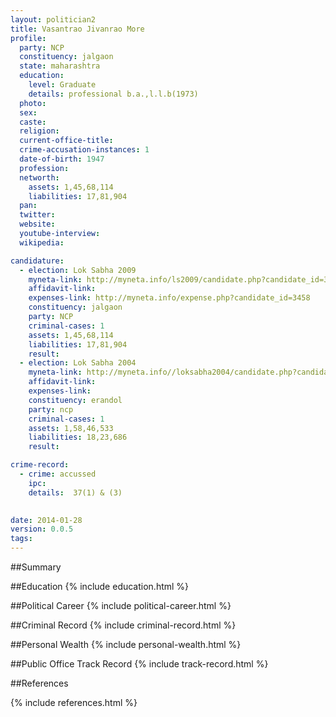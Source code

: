```yaml
---
layout: politician2
title: Vasantrao Jivanrao More
profile: 
  party: NCP
  constituency: jalgaon
  state: maharashtra
  education: 
    level: Graduate
    details: professional b.a.,l.l.b(1973)
  photo: 
  sex: 
  caste: 
  religion: 
  current-office-title: 
  crime-accusation-instances: 1
  date-of-birth: 1947
  profession: 
  networth: 
    assets: 1,45,68,114
    liabilities: 17,81,904
  pan: 
  twitter: 
  website: 
  youtube-interview: 
  wikipedia: 

candidature: 
  - election: Lok Sabha 2009
    myneta-link: http://myneta.info/ls2009/candidate.php?candidate_id=3458
    affidavit-link: 
    expenses-link: http://myneta.info/expense.php?candidate_id=3458
    constituency: jalgaon 
    party: NCP
    criminal-cases: 1
    assets: 1,45,68,114
    liabilities: 17,81,904
    result:  
  - election: Lok Sabha 2004
    myneta-link: http://myneta.info//loksabha2004/candidate.php?candidate_id=2387
    affidavit-link: 
    expenses-link: 
    constituency: erandol 
    party: ncp
    criminal-cases: 1
    assets: 1,58,46,533
    liabilities: 18,23,686
    result:  

crime-record: 
  - crime: accussed
    ipc: 
    details:  37(1) & (3)
  

date: 2014-01-28
version: 0.0.5
tags: 
---
```

##Summary


##Education
{% include education.html %}


##Political Career
{% include political-career.html %}


##Criminal Record
{% include criminal-record.html %}


##Personal Wealth
{% include personal-wealth.html %}


##Public Office Track Record
{% include track-record.html %}


##References


{% include references.html %}